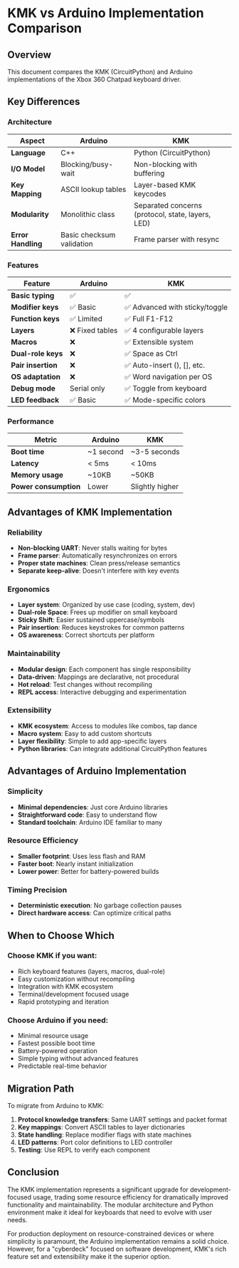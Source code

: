 # KMK vs Arduino Implementation Comparison

## Overview

This document compares the KMK (CircuitPython) and Arduino implementations of the Xbox 360 Chatpad keyboard driver.

## Key Differences

### Architecture

| Aspect | Arduino | KMK |
|--------|---------|-----|
| **Language** | C++ | Python (CircuitPython) |
| **I/O Model** | Blocking/busy-wait | Non-blocking with buffering |
| **Key Mapping** | ASCII lookup tables | Layer-based KMK keycodes |
| **Modularity** | Monolithic class | Separated concerns (protocol, state, layers, LED) |
| **Error Handling** | Basic checksum validation | Frame parser with resync |

### Features

| Feature | Arduino | KMK |
|---------|---------|-----|
| **Basic typing** | ✅ | ✅ |
| **Modifier keys** | ✅ Basic | ✅ Advanced with sticky/toggle |
| **Function keys** | ✅ Limited | ✅ Full F1-F12 |
| **Layers** | ❌ Fixed tables | ✅ 4 configurable layers |
| **Macros** | ❌ | ✅ Extensible system |
| **Dual-role keys** | ❌ | ✅ Space as Ctrl |
| **Pair insertion** | ❌ | ✅ Auto-insert (), [], etc. |
| **OS adaptation** | ❌ | ✅ Word navigation per OS |
| **Debug mode** | Serial only | ✅ Toggle from keyboard |
| **LED feedback** | ✅ Basic | ✅ Mode-specific colors |

### Performance

| Metric | Arduino | KMK |
|--------|---------|-----|
| **Boot time** | ~1 second | ~3-5 seconds |
| **Latency** | < 5ms | < 10ms |
| **Memory usage** | ~10KB | ~50KB |
| **Power consumption** | Lower | Slightly higher |

## Advantages of KMK Implementation

### Reliability
- **Non-blocking UART**: Never stalls waiting for bytes
- **Frame parser**: Automatically resynchronizes on errors
- **Proper state machines**: Clean press/release semantics
- **Separate keep-alive**: Doesn't interfere with key events

### Ergonomics
- **Layer system**: Organized by use case (coding, system, dev)
- **Dual-role Space**: Frees up modifier on small keyboard
- **Sticky Shift**: Easier sustained uppercase/symbols
- **Pair insertion**: Reduces keystrokes for common patterns
- **OS awareness**: Correct shortcuts per platform

### Maintainability
- **Modular design**: Each component has single responsibility
- **Data-driven**: Mappings are declarative, not procedural
- **Hot reload**: Test changes without recompiling
- **REPL access**: Interactive debugging and experimentation

### Extensibility
- **KMK ecosystem**: Access to modules like combos, tap dance
- **Macro system**: Easy to add custom shortcuts
- **Layer flexibility**: Simple to add app-specific layers
- **Python libraries**: Can integrate additional CircuitPython features

## Advantages of Arduino Implementation

### Simplicity
- **Minimal dependencies**: Just core Arduino libraries
- **Straightforward code**: Easy to understand flow
- **Standard toolchain**: Arduino IDE familiar to many

### Resource Efficiency
- **Smaller footprint**: Uses less flash and RAM
- **Faster boot**: Nearly instant initialization
- **Lower power**: Better for battery-powered builds

### Timing Precision
- **Deterministic execution**: No garbage collection pauses
- **Direct hardware access**: Can optimize critical paths

## When to Choose Which

### Choose KMK if you want:
- Rich keyboard features (layers, macros, dual-role)
- Easy customization without recompiling
- Integration with KMK ecosystem
- Terminal/development focused usage
- Rapid prototyping and iteration

### Choose Arduino if you need:
- Minimal resource usage
- Fastest possible boot time
- Battery-powered operation
- Simple typing without advanced features
- Predictable real-time behavior

## Migration Path

To migrate from Arduino to KMK:

1. **Protocol knowledge transfers**: Same UART settings and packet format
2. **Key mappings**: Convert ASCII tables to layer dictionaries
3. **State handling**: Replace modifier flags with state machines
4. **LED patterns**: Port color definitions to LED controller
5. **Testing**: Use REPL to verify each component

## Conclusion

The KMK implementation represents a significant upgrade for development-focused usage, trading some resource efficiency for dramatically improved functionality and maintainability. The modular architecture and Python environment make it ideal for keyboards that need to evolve with user needs.

For production deployment on resource-constrained devices or where simplicity is paramount, the Arduino implementation remains a solid choice. However, for a "cyberdeck" focused on software development, KMK's rich feature set and extensibility make it the superior option.